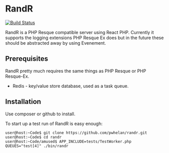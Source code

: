 RandR
======

[![Build Status](https://travis-ci.org/pwhelan/randr.svg?branch=logging)](https://travis-ci.org/pwhelan/randr)

RandR is a PHP Resque compatible server using React PHP. Currently it supports
the logging extensions PHP Resque Ex does but in the future these should be
abstracted away by using Evenement.

Prerequisites
-------------

RandR pretty much requires the same things as PHP Resque or PHP Resque-Ex.

  * Redis - key/value store database, used as a task queue.

Installation
------------

Use composer or github to install.

To start up a test run of RandR is easy enough:

    user@host:~Code$ git clone https://github.com/pwhelan/randr.git
    user@host:~Code$ cd randr
    user@host:~Code/amused$ APP_INCLUDE=tests/TestWorker.php QUEUES="test[4]" ./bin/randr
